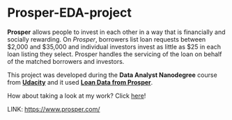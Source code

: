 # Prosper-EDA-project
**Prosper** allows people to invest in each other in a way that is financially and socially rewarding. On *Prosper*, borrowers list loan requests between $2,000 and $35,000 and individual investors invest as little as $25 in each loan listing they select. Prosper handles the servicing of the loan on behalf of the matched borrowers and investors.

This project was developed during the **Data Analyst Nanodegree** course from [**Udacity**](http://udacity.com/) and it used [**Loan Data from Prosper**](https://www.google.com/url?q=https://s3.amazonaws.com/udacity-hosted-downloads/ud651/prosperLoanData.csv&sa=D&ust=1516484404837000&usg=AFQjCNF4ZxodkFyMFqZIWkrXYpjYnzAlFQ).

How about taking a look at my work? Click [here](http://htmlpreview.github.io/?https://github.com/brunoassisp/Prosper-EDA-project/blob/master/EDA_Project.html)!

LINK: https://www.prosper.com/
